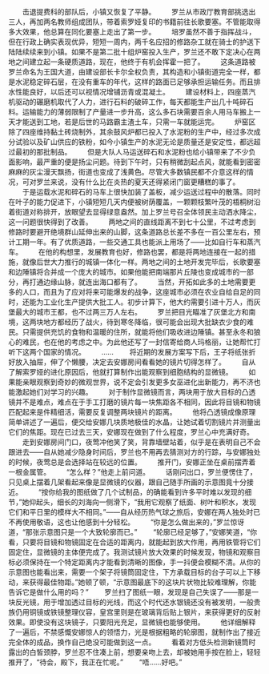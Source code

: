 　　击退提费科的部队后，小镇又恢复了平静。
　　罗兰从市政厅教育部挑选出三人，再加两名教师组成团队，带着索罗娅复印的书籍前往长歌要塞。不管能取得多大效果，他总算在同化要塞上走出了第一步。
　　培罗虽然不善于指挥战斗，但在行政上确实表现优异，短短一周内，两千名应招的修路杂工就在骑士的护送下陆陆续续来到小镇。如果不是第二批十组炉窑投入生产，罗兰还不敢下定决心在两地之间建立起一条硬质道路，现在，他终于有机会挥霍一把了。
　　这条道路被罗兰命名为王国大道，由建设部长卡尔全权负责，其构造和小镇街道完全一样，都是水泥稳定碎石层，在没有重车的年代，这样的路面已足够承担运输任务。而且排水性能良好，以后还可以视情况增铺沥青或混凝土。
　　建设材料上，四座蒸汽机驱动的碾磨机取代了人力，进行石料的破碎工作，每天都能生产出几十吨碎石料。运输能力的薄弱限制了产量进一步升高，这么多石块需要百余人用马车搬上一天才能送到工地，若是后世的马路霸主渣土车，只需一车就能运完。
　　炉窑区除了四座维持黏土砖烧制外，其余鼓风炉都已投入了水泥粉的生产中，经过多次成分试验以及矿山供应的铁粉，如今小镇生产的水泥无论是质量还是安定性，都远超过最初的那批制品。
　　但是大队人马运送碎石和水泥粉也给小镇带来了不少负面影响，最严重的便是扬尘问题。待到下午时，只有稍微刮起点风，就能看到密密麻麻的灰尘漫天飘扬，街道也变成了浅黄色。尽管大多数镇民都不介意这样的情况，可对罗兰来说，没有什么比在炎热的夏天还得紧闭门窗更糟糕的事了。
　　于是运载水泥和碎石的马车上很快加装了盖板，减少运送过程中的散落。同时在叶子的能力促进下，小镇短短几天内便被树荫覆盖，一颗颗枝繁叶茂的梧桐树沿着街道对称排开，放眼望去显得绿意盎然。加上罗兰号召全体领民主动洒水降尘，这一问题很快得到了改善。
　　两地之间的直线距离不到七十公里，不过考虑到修路时要避开绝境群山延伸出来的山脚，这条道路总长差不多在一百公里左右，预计工期一年。有了优质道路，一些交通工具也能派上用场了――比如自行车和蒸汽车。
　　在他的构想里，发展教育也好，修路也罢，都是将两地连接在一起的措施，就像后世大力推行的城镇一体化一样。两地之间的土地开发完毕后，长歌要塞和边陲镇将合并成一个庞大的城市。如果他能把南端那片丘陵也变成城市的一部分，再打通边缘山脉，就连出海口都有了。
　　当然，开拓如此多的土地需要更多的人口，而且为了应对将来可能爆发的战争，这座城市必须在农业自给自足的同时，还能为工业化生产提供大批工人。初步计算下，他大约需要引进十万人，而灰堡最大的城市王都，也不过两三万人左右。
　　罗兰把目光瞄准了灰堡北方和南境，这两块地方都经历了战火，待到寒冬降临，很可能会出现大批缺衣少食的难民。只需提供充饥的食物和温暖的住所，就能将他们吸收进边陲镇。甚至永冬和狼心的难民，也在他的考虑之中。为此他还写了一封信寄给商人玛格丽，让她帮忙打听下这两个国家的情况。
　　……
　　将近期的发展方案写下后，王子将纸张折好放入抽屉，伸了个懒腰，决定去安娜房间看看她的镜片切得怎样了。
　　自从了解索罗娅的进化原因后，他就打算制作出能观察到细胞结构的显微镜。
　　如果能亲眼观察到奇妙的微观世界，说不定会引发更多女巫进化出新能力，再不济也能激起她们对学习的兴趣。
　　对于制作显微镜而言，两块用于放大目标的凸透镜并不是难点，难点在于手工打磨的镜片每一块焦距各不相同，因此将目镜和物镜匹配起来是件精细活，需要反复调整两块镜片的距离。
　　他将凸透镜成像原理简单讲述了一遍后，便交给安娜几块质地极佳的水晶，让她试着切割镜片并测量出它们的焦距。现在已过去三天，安娜现在做到了什么程度，罗兰心中充满好奇。
　　走到安娜房间门口，夜莺冲他笑了笑，背靠墙壁站着，似乎是在表明自己不会跟进去――自从她减少隐身时间后，罗兰也不用再去猜测对方的行踪，与安娜独处的时候，夜莺总是会选择站在较远的位置。
　　推开门，安娜正坐在桌前摆弄着一根金属管。
　　“怎么样？”他走上前问道。
　　话刚问出口，罗兰便愣住了，只见桌上摆着几架看起来像是显微镜的仪器，跟自己随手所画的示意图竟十分接近。
　　“按你给我的图纸做了几个试制品，的确能看到许多平时难以发现的细节，”她仰起头，细长的刘海向一侧滑下，“我用它观察了纸面、树叶和积水，发现它们和平日里的模样大不相同。”――自从经历热气球之旅后，安娜在两人独处时已不再使用敬语，这也让他感到十分轻松。
　　“你是怎么做出来的，”罗兰惊讶道，“那张示意图只是一个大致轮廓而已。”
　　“轮廓已经足够了，”安娜笑道，“你看，只要将目镜和物镜固定在合适的距离内，就能起到放大作用，再用铁管将它们固定住，显微镜的主体便完成了。我测试镜片放大效果的时候发现，物镜和观察目标必须保持在一个特定距离内才能看到清晰的图像，手一抖便会模糊不清。从你的示意图也能看出来，需要一个架子将镜筒固定住，下方承载目标的台子可以上下移动，来获得最佳物距。”她顿了顿，“示意图最底下的这块片状物比较难理解，你能告诉它是做什么用的吗？”
　　罗兰扫了图纸一眼，发现是自己失误了――那是一块反光镜，用于增加透过目标的光线，而这个时代还水银镜还没有被发明，一般贵族仍用铜镜或铁镜整理仪容，皇宫里则是在玻璃背后贴上银片，来获得更好的反射效果。即使没有这块镜子，只要阳光充足，显微镜也能够使用。
　　他详细解释了一遍后，不禁感慨安娜惊人的领悟力，光是根据粗略的轮廓图，就制作出了接近完全体的成品，换作自己绝没可能做到这一点。
　　看着对方低头检测新镜筒时露出的白皙颈脖，罗兰忍不住凑上前，想要亲吻上去，却被她用手按在脸上，轻轻推开了，“待会，殿下，我正在忙呢。”
　　“唔……好吧。”